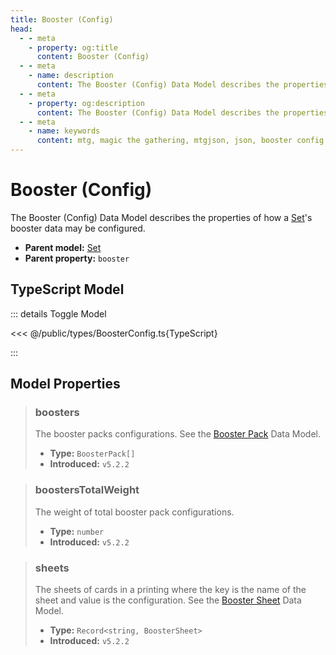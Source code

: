 ```yaml
---
title: Booster (Config)
head:
  - - meta
    - property: og:title
      content: Booster (Config)
  - - meta
    - name: description
      content: The Booster (Config) Data Model describes the properties of how a Set's booster data may be configured.
  - - meta
    - property: og:description
      content: The Booster (Config) Data Model describes the properties of how a Set's booster data may be configured.
  - - meta
    - name: keywords
      content: mtg, magic the gathering, mtgjson, json, booster config
---
```


# Booster (Config)

The Booster (Config) Data Model describes the properties of how a [Set](/data-models/set/)'s booster data may be configured.

- **Parent model:** [Set](/data-models/set/)
- **Parent property:** `booster`

## TypeScript Model

::: details Toggle Model

<<< @/public/types/BoosterConfig.ts{TypeScript}

:::

## Model Properties

> ### boosters
>
> The booster packs configurations. See the [Booster Pack](/data-models/booster/booster-pack/) Data Model.
>
> - **Type:** `BoosterPack[]`
> - **Introduced:** `v5.2.2`

> ### boostersTotalWeight
>
> The weight of total booster pack configurations.
>
> - **Type:** `number`
> - **Introduced:** `v5.2.2`

> ### sheets
>
> The sheets of cards in a printing where the key is the name of the sheet and value is the configuration. See the [Booster Sheet](/data-models/booster/booster-sheet/) Data Model.
>
> - **Type:** `Record<string, BoosterSheet>`
> - **Introduced:** `v5.2.2`
